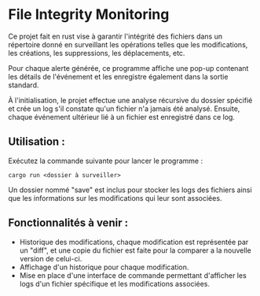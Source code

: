 # File Integrity Monitoring

Ce projet fait en rust vise à garantir l'intégrité des fichiers dans un répertoire donné en surveillant les opérations telles que les modifications, les créations, les suppressions, les déplacements, etc.

Pour chaque alerte générée, ce programme affiche une pop-up contenant les détails de l'événement et les enregistre également dans la sortie standard.

À l'initialisation, le projet effectue une analyse récursive du dossier spécifié et crée un log s'il constate qu'un fichier n'a jamais été analysé. Ensuite, chaque événement ultérieur lié à un fichier est enregistré dans ce log.

## Utilisation :
Exécutez la commande suivante pour lancer le programme :

``
cargo run <dossier à surveiller>
``

Un dossier nommé "save" est inclus pour stocker les logs des fichiers ainsi que les informations sur les modifications qui leur sont associées.

## Fonctionnalités à venir :
- Historique des modifications, chaque modification est représentée par un "diff", et une copie du fichier est faite pour la comparer a la nouvelle version de celui-ci.
- Affichage d'un historique pour chaque modification.
- Mise en place d'une interface de commande permettant d'afficher les logs d'un fichier spécifique et les modifications associées.
